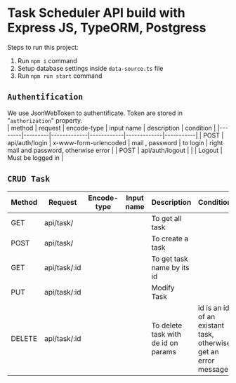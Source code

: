 # Task Scheduler API build with Express JS, TypeORM, Postgress

Steps to run this project:

1. Run `npm i` command
2. Setup database settings inside `data-source.ts` file
3. Run `npm run start` command


## **`Authentification`**
We use JsonWebToken to authentificate. Token are stored in "`authorization`" property.  
| method | request | encode-type | input name | description | condition |
|--------|---------|-------------|------------|-------------|-----------|
| POST | api/auth/login | x-www-form-urlencoded | mail , password | to login | right mail and password, otherwise error |
| POST | api/auth/logout | | | Logout | Must be  logged in |


## **`CRUD Task `**
| Method | Request | Encode-type | Input name | Description | Condition |
|--------|---------|-------------|------------|-------------|-----------|
| GET | api/task/ |  |  | To get all task | | 
| POST | api/task/ |  |  | To create a task | | 
| GET | api/task/:id | | | To get task name by its id | |
| PUT | api/task/:id | | | Modify Task |  |
| DELETE | api/task/:id | | | To delete task with de id on params | id is an id of an existant task, otherwise get an error message |